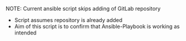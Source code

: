 NOTE: Current ansible script skips adding of GitLab repository
- Script assumes repository is already added
- Aim of this script is to confirm that Ansible-Playbook is working as intended